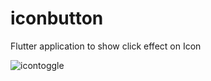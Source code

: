 # iconbutton

Flutter application to show click effect on Icon


![icontoggle](https://user-images.githubusercontent.com/61360028/134991447-bfac359d-5b46-4c0f-bbe5-a7151e2fc559.gif)
